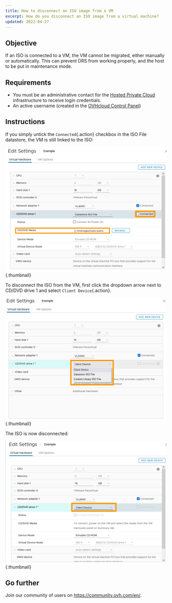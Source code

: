 ```yaml
---
title: How to disconnect an ISO image from a VM
excerpt: How do you disconnect an ISO image from a virtual machine?
updated: 2022-04-27
---
```



## Objective

If an ISO is connected to a VM, the VM cannot be migrated, either manually or automatically. This can prevent DRS from working properly, and the host to be put in maintenance mode.

## Requirements

- You must be an administrative contact for the [Hosted Private Cloud](https://www.ovhcloud.com/en-sg/enterprise/products/hosted-private-cloud/) infrastructure to receive login credentials.
- An active username (created in the [OVHcloud Control Panel](https://ca.ovh.com/auth/?action=gotomanager&from=https://www.ovh.com/sg/&ovhSubsidiary=sg))


## Instructions

If you simply untick the `Connected`{.action} checkbox in the ISO File datastore, the VM is still linked to the ISO:

![Disconnect](images/disconnect1.png){.thumbnail}

To disconnect the ISO from the VM, first click the dropdown arrow next to CD/DVD drive 1 and select `Client Device`{.action}.

![Disconnect](images/disconnect2.png){.thumbnail}

The ISO is now disconnected:

![Disconnect](images/disconnect3.png){.thumbnail}

## Go further

Join our community of users on <https://community.ovh.com/en/>.